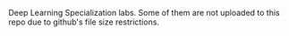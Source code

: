 Deep Learning Specialization labs. Some of them are not uploaded to this repo due to github's file size restrictions.
